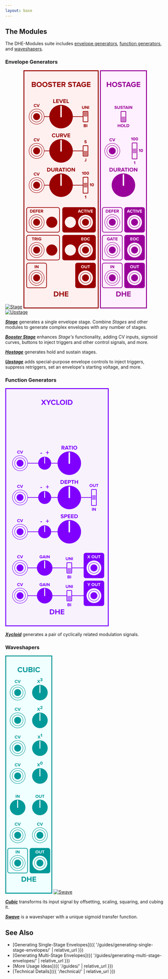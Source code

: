 ```yaml
---
layout: base
---
```


## The Modules

The DHE-Modules suite includes
[envelope generators](envelope-generators),
[function generators](function-generators),
and
[waveshapers](waveshapers).

### Envelope Generators

[![_Stage_](modules/stage/panel.svg)](modules/stage/)
[![_Booster Stage_](modules/booster-stage/panel.svg)](modules/booster-stage/)
[![_Hostage_](modules/hostage/panel.svg)](modules/hostage/)
[![_Upstage_](modules/upstage/panel.svg)](modules/upstage/)

**[_Stage_](modules/stage/)**
generates a single envelope stage.
Combine _Stages_ and other modules
to generate complex envelopes
with any number of stages.

**[_Booster Stage_](modules/booster-stage/)**
enhances _Stage's_ functionality,
adding CV inputs,
sigmoid curves,
buttons to inject triggers and other control signals,
and more.

**[_Hostage_](modules/hostage/)**
generates hold and sustain stages.

**[_Upstage_](modules/upstage/)**
adds special-purpose envelope controls
to
inject triggers,
suppress retriggers,
set an envelope's starting voltage,
and more.

### Function Generators

[![_Xycloid_](modules/xycloid/panel.svg)](modules/xycloid/)

**[_Xycloid_](modules/xycloid/)**
generates a pair of cyclically related modulation signals.

### Waveshapers

[![_Cubic_](modules/cubic/panel.svg)](modules/cubic/)
[![_Swave_](modules/swave/panel.svg)](modules/swave/)

**[_Cubic_](modules/cubic/)**
transforms its input signal by offsetting, scaling, squaring, and cubing it.

**[_Swave_](modules/swave/)**
is a waveshaper with a unique sigmoid transfer function.

## See Also

- [Generating Single-Stage Envelopes]({{ '/guides/generating-single-stage-envelopes/' | relative_url }})
- [Generating Multi-Stage Envelopes]({{ '/guides/generating-multi-stage-envelopes/' | relative_url }})
- [More Usage Ideas]({{ '/guides/' | relative_url }})
- [Technical Details]({{ '/technical/' | relative_url }})

